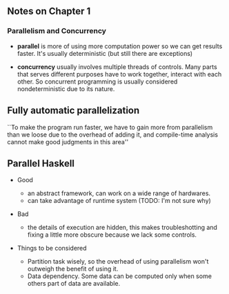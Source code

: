 ## Notes on Chapter 1

### Parallelism and Concurrency

* **parallel** is more of using more computation power so we can
get results faster. It's usually deterministic (but still there are exceptions)

* **concurrency** usually involves multiple threads of controls.
Many parts that serves different purposes have to work together, interact with each other.
So concurrent programming is usually considered nondeterministic due to its nature.

## Fully automatic parallelization

``To make the program run faster, we have to gain more from parallelism
than we loose due to the overhead of adding it, and compile-time analysis
cannot make good judgments in this area''

## Parallel Haskell

* Good
    - an abstract framework, can work on a wide range of hardwares.
    - can take advantage of runtime system (TODO: I'm not sure why)
* Bad
    - the details of execution are hidden, this makes troubleshotting
      and fixing a little more obscure because we lack some controls.

* Things to be considered
    - Partition task wisely, so the overhead of using parallelism won't outweigh
      the benefit of using it.
    - Data dependency. Some data can be computed only when some others part of data
      are available.
